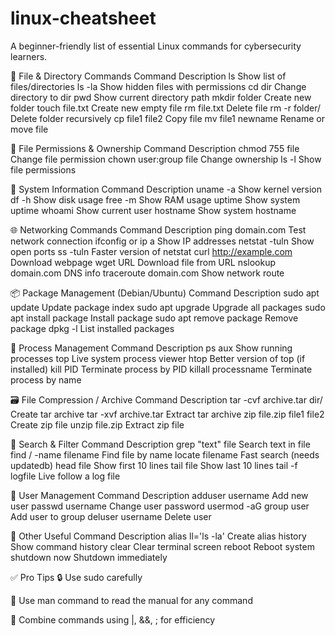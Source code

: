 # linux-cheatsheet
A beginner-friendly list of essential Linux commands for cybersecurity learners.

📁 File & Directory Commands
Command	Description
ls	Show list of files/directories
ls -la	Show hidden files with permissions
cd dir	Change directory to dir
pwd	Show current directory path
mkdir folder	Create new folder
touch file.txt	Create new empty file
rm file.txt	Delete file
rm -r folder/	Delete folder recursively
cp file1 file2	Copy file
mv file1 newname	Rename or move file

🔐 File Permissions & Ownership
Command	Description
chmod 755 file	Change file permission
chown user:group file	Change ownership
ls -l	Show file permissions

🧠 System Information
Command	Description
uname -a	Show kernel version
df -h	Show disk usage
free -m	Show RAM usage
uptime	Show system uptime
whoami	Show current user
hostname	Show system hostname

🌐 Networking Commands
Command	Description
ping domain.com	Test network connection
ifconfig or ip a	Show IP addresses
netstat -tuln	Show open ports
ss -tuln	Faster version of netstat
curl http://example.com	Download webpage
wget URL	Download file from URL
nslookup domain.com	DNS info
traceroute domain.com	Show network route

📦 Package Management (Debian/Ubuntu)
Command	Description
sudo apt update	Update package index
sudo apt upgrade	Upgrade all packages
sudo apt install package	Install package
sudo apt remove package	Remove package
dpkg -l	List installed packages

🔄 Process Management
Command	Description
ps aux	Show running processes
top	Live system process viewer
htop	Better version of top (if installed)
kill PID	Terminate process by PID
killall processname	Terminate process by name

🗃️ File Compression / Archive
Command	Description
tar -cvf archive.tar dir/	Create tar archive
tar -xvf archive.tar	Extract tar archive
zip file.zip file1 file2	Create zip file
unzip file.zip	Extract zip file

🔎 Search & Filter
Command	Description
grep "text" file	Search text in file
find / -name filename	Find file by name
locate filename	Fast search (needs updatedb)
head file	Show first 10 lines
tail file	Show last 10 lines
tail -f logfile	Live follow a log file

💬 User Management
Command	Description
adduser username	Add new user
passwd username	Change user password
usermod -aG group user	Add user to group
deluser username	Delete user

🧪 Other Useful
Command	Description
alias ll='ls -la'	Create alias
history	Show command history
clear	Clear terminal screen
reboot	Reboot system
shutdown now	Shutdown immediately

✅ Pro Tips
🔒 Use sudo carefully

📝 Use man command to read the manual for any command

📁 Combine commands using |, &&, ; for efficiency
